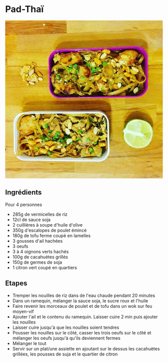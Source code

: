 # Pad-Thaï

![pad-thai.jpg](pad-thai.jpg)

## Ingrédients

Pour 4 personnes

- 285g de vermicelles de riz
- 12cl de sauce soja
- 2 cuillières à soupe d'huile d'olive
- 350g d'escalopes de poulet émincé
- 180g de tofu ferme coupé en lamelles
- 3 gousses d'ail hachées
- 3 oeufs
- 3 à 4 oignons verts hachés
- 100g de cacahuètes grillés
- 150g de germes de soja
- 1 citron vert coupé en quartiers

## Etapes

- Tremper les nouilles de riz dans de l'eau chaude pendant 20 minutes
- Dans un ramequin, mélanger la sauce soja, le sucre roux et l'huile
- Faire revenir les morceaux de poulet et de tofu dans un wok sur feu moyen-vif
- Ajouter l'ail et le contenu du ramequin. Laisser cuire 2 min puis ajouter les nouilles
- Laisser cuire jusqu'à que les nouilles soient tendres
- Pousser les nouilles sur le côté, casser les trois oeufs sur le côté et mélanger les oeufs jusqu'à qu'ils deviennent fermes
- Mélanger le tout
- Servir sur un plat/une assiette en ajoutant sur le dessus les cacahuètes grillées, les pousses de suja et le quartier de citron
